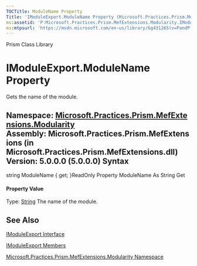 ```yaml
---
TOCTitle: ModuleName Property
Title: 'IModuleExport.ModuleName Property (Microsoft.Practices.Prism.MefExtensions.Modularity)'
ms:assetid: 'P:Microsoft.Practices.Prism.MefExtensions.Modularity.IModuleExport.ModuleName'
ms:mtpsurl: 'https://msdn.microsoft.com/en-us/library/Gg431265(v=PandP.50)'
---
```


Prism Class Library

IModuleExport.ModuleName Property
=====================================

Gets the name of the module.

**Namespace:** [Microsoft.Practices.Prism.MefExtensions.Modularity](https://msdn.microsoft.com/n:microsoft.practices.prism.mefextensions.modularity)
**Assembly:** Microsoft.Practices.Prism.MefExtensions (in Microsoft.Practices.Prism.MefExtensions.dll) Version: 5.0.0.0 (5.0.0.0)
Syntax
------

<span id="syntaxToggle"></span>string ModuleName { get; }ReadOnly Property ModuleName As String Get
#### Property Value

Type: [String](http://msdn2.microsoft.com/en-us/library/s1wwdcbf)
The name of the module.

See Also
--------

<span id="seeAlsoToggle"></span>
[IModuleExport Interface](https://msdn.microsoft.com/t:microsoft.practices.prism.mefextensions.modularity.imoduleexport)

[IModuleExport Members](https://msdn.microsoft.com/allmembers.t:microsoft.practices.prism.mefextensions.modularity.imoduleexport)

[Microsoft.Practices.Prism.MefExtensions.Modularity Namespace](https://msdn.microsoft.com/n:microsoft.practices.prism.mefextensions.modularity)

